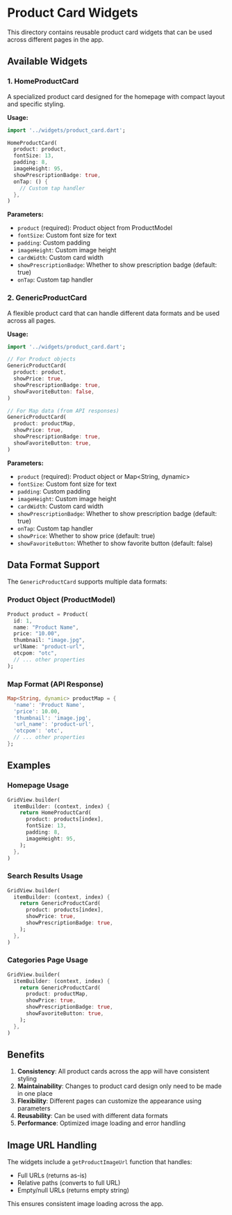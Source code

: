 # Product Card Widgets

This directory contains reusable product card widgets that can be used across different pages in the app.

## Available Widgets

### 1. HomeProductCard
A specialized product card designed for the homepage with compact layout and specific styling.

**Usage:**
```dart
import '../widgets/product_card.dart';

HomeProductCard(
  product: product,
  fontSize: 13,
  padding: 8,
  imageHeight: 95,
  showPrescriptionBadge: true,
  onTap: () {
    // Custom tap handler
  },
)
```

**Parameters:**
- `product` (required): Product object from ProductModel
- `fontSize`: Custom font size for text
- `padding`: Custom padding
- `imageHeight`: Custom image height
- `cardWidth`: Custom card width
- `showPrescriptionBadge`: Whether to show prescription badge (default: true)
- `onTap`: Custom tap handler

### 2. GenericProductCard
A flexible product card that can handle different data formats and be used across all pages.

**Usage:**
```dart
import '../widgets/product_card.dart';

// For Product objects
GenericProductCard(
  product: product,
  showPrice: true,
  showPrescriptionBadge: true,
  showFavoriteButton: false,
)

// For Map data (from API responses)
GenericProductCard(
  product: productMap,
  showPrice: true,
  showPrescriptionBadge: true,
  showFavoriteButton: true,
)
```

**Parameters:**
- `product` (required): Product object or Map<String, dynamic>
- `fontSize`: Custom font size for text
- `padding`: Custom padding
- `imageHeight`: Custom image height
- `cardWidth`: Custom card width
- `showPrescriptionBadge`: Whether to show prescription badge (default: true)
- `onTap`: Custom tap handler
- `showPrice`: Whether to show price (default: true)
- `showFavoriteButton`: Whether to show favorite button (default: false)

## Data Format Support

The `GenericProductCard` supports multiple data formats:

### Product Object (ProductModel)
```dart
Product product = Product(
  id: 1,
  name: "Product Name",
  price: "10.00",
  thumbnail: "image.jpg",
  urlName: "product-url",
  otcpom: "otc",
  // ... other properties
);
```

### Map Format (API Response)
```dart
Map<String, dynamic> productMap = {
  'name': 'Product Name',
  'price': 10.00,
  'thumbnail': 'image.jpg',
  'url_name': 'product-url',
  'otcpom': 'otc',
  // ... other properties
};
```

## Examples

### Homepage Usage
```dart
GridView.builder(
  itemBuilder: (context, index) {
    return HomeProductCard(
      product: products[index],
      fontSize: 13,
      padding: 8,
      imageHeight: 95,
    );
  },
)
```

### Search Results Usage
```dart
GridView.builder(
  itemBuilder: (context, index) {
    return GenericProductCard(
      product: products[index],
      showPrice: true,
      showPrescriptionBadge: true,
    );
  },
)
```

### Categories Page Usage
```dart
GridView.builder(
  itemBuilder: (context, index) {
    return GenericProductCard(
      product: productMap,
      showPrice: true,
      showPrescriptionBadge: true,
      showFavoriteButton: true,
    );
  },
)
```

## Benefits

1. **Consistency**: All product cards across the app will have consistent styling
2. **Maintainability**: Changes to product card design only need to be made in one place
3. **Flexibility**: Different pages can customize the appearance using parameters
4. **Reusability**: Can be used with different data formats
5. **Performance**: Optimized image loading and error handling

## Image URL Handling

The widgets include a `getProductImageUrl` function that handles:
- Full URLs (returns as-is)
- Relative paths (converts to full URL)
- Empty/null URLs (returns empty string)

This ensures consistent image loading across the app. 